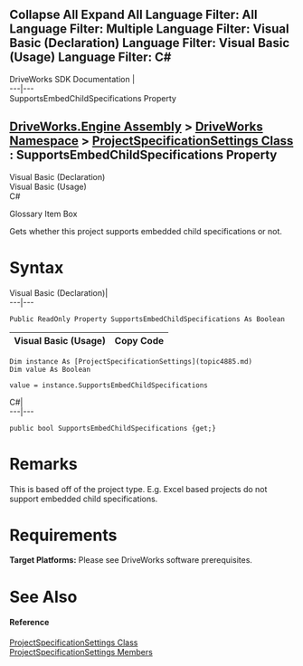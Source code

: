        

 Collapse All Expand All  Language Filter: All  Language Filter: Multiple  Language Filter: Visual Basic (Declaration) Language Filter: Visual Basic (Usage) Language Filter: C#  
---  
DriveWorks SDK Documentation  |   
---|---  
SupportsEmbedChildSpecifications Property   
  
[DriveWorks.Engine Assembly](topic2156.md) > [DriveWorks Namespace](topic2159.md) > [ProjectSpecificationSettings Class](topic4885.md) : SupportsEmbedChildSpecifications Property  
---  
  
Visual Basic (Declaration)    
Visual Basic (Usage)    
C# 

Glossary Item Box

Gets whether this project supports embedded child specifications or not. 

# Syntax

Visual Basic (Declaration)|   
---|---  
      
    
    Public ReadOnly Property SupportsEmbedChildSpecifications As Boolean  
  
Visual Basic (Usage)| Copy Code  
---|---  
      
    
    Dim instance As [ProjectSpecificationSettings](topic4885.md)
    Dim value As Boolean
     
    value = instance.SupportsEmbedChildSpecifications  
  
C#|   
---|---  
      
    
    public bool SupportsEmbedChildSpecifications {get;}  
  
# Remarks

This is based off of the project type. E.g. Excel based projects do not support embedded child specifications.

# Requirements

**Target Platforms:** Please see DriveWorks software prerequisites.

# See Also

#### Reference

[ProjectSpecificationSettings Class](topic4885.md)   
[ProjectSpecificationSettings Members](topic4886.md)


